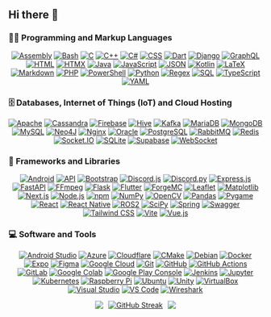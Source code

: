 ## Hi there 👋

<h3>👨‍💻 Programming and Markup Languages</h3>

<p align="center">
  <a href="https://github.com/search?q=user%3AJouca+language%3Aassembly"><img alt="Assembly" src="https://custom-icon-badges.demolab.com/badge/Assembly-525252.svg?logo=asm-hex&logoColor=white"></a>
  <a href="https://github.com/search?q=user%3AJouca+language%3Abash"><img alt="Bash" src="https://custom-icon-badges.demolab.com/badge/Bash-121011.svg?logo=gnu-bash&logoColor=white"></a>
  <a href="https://github.com/search?q=user%3AJouca+language%3Ac"><img alt="C" src="https://custom-icon-badges.demolab.com/badge/C-03599C.svg?logo=c-in-hexagon&logoColor=white"></a>
  <a href="https://github.com/search?q=user%3AJouca+language%3Acpp"><img alt="C++" src="https://custom-icon-badges.demolab.com/badge/C++-9C033A.svg?logo=cpp2&logoColor=white"></a>
  <a href="https://github.com/search?q=user%3AJouca+language%3Acsharp"><img alt="C#" src="https://custom-icon-badges.demolab.com/badge/C%23-68217A.svg?logo=cs2&logoColor=white"></a>
  <a href="https://github.com/search?q=user%3AJouca+language%3Acss"><img alt="CSS" src="https://custom-icon-badges.demolab.com/badge/CSS-1572B6.svg?logo=css3&logoColor=white"></a>
  <a href="https://github.com/search?q=user%3AJouca+language%3Adart"><img alt="Dart" src="https://custom-icon-badges.demolab.com/badge/Dart-0175C2.svg?logo=dart&logoColor=white"></a>
  <a href="https://github.com/search?q=user%3AJouca+language%3Adjango"><img alt="Django" src="https://custom-icon-badges.demolab.com/badge/Django-092E20.svg?logo=django&logoColor=white"></a>
  <a href="https://github.com/search?q=user%3AJouca+language%3Agraphql"><img alt="GraphQL" src="https://custom-icon-badges.demolab.com/badge/GraphQL-E10098.svg?logo=graphql&logoColor=white"></a>
  <a href="https://github.com/search?q=user%3AJouca+language%3Ahtml"><img alt="HTML" src="https://custom-icon-badges.demolab.com/badge/HTML-E34F26.svg?logo=html5&logoColor=white"></a>
  <a href="https://github.com/search?q=user%3AJouca+language%3Ahtmx"><img alt="HTMX" src="https://custom-icon-badges.demolab.com/badge/HTMX-0A1C2B.svg?logo=htmx&logoColor=white"></a>
  <a href="https://github.com/search?q=user%3AJouca+language%3Ajava"><img alt="Java" src="https://custom-icon-badges.demolab.com/badge/Java-007396.svg?logo=java&logoColor=white"></a>
  <a href="https://github.com/search?q=user%3AJouca+language%3Ajavascript"><img alt="JavaScript" src="https://custom-icon-badges.demolab.com/badge/JavaScript-F7DF1E.svg?logo=javascript&logoColor=black"></a>
  <a href="https://github.com/search?q=user%3AJouca+language%3Ajson"><img alt="JSON" src="https://custom-icon-badges.demolab.com/badge/JSON-000000.svg?logo=json&logoColor=white"></a>
  <a href="https://github.com/search?q=user%3AJouca+language%3Akotlin"><img alt="Kotlin" src="https://custom-icon-badges.demolab.com/badge/Kotlin-7F52FF.svg?logo=kotlin&logoColor=white"></a>
  <a href="https://github.com/search?q=user%3AJouca+language%3Atex"><img alt="LaTeX" src="https://custom-icon-badges.demolab.com/badge/LaTeX-008080.svg?logo=latex&logoColor=white"></a>
  <a href="https://github.com/search?q=user%3AJouca+language%3Amarkdown"><img alt="Markdown" src="https://custom-icon-badges.demolab.com/badge/Markdown-000000.svg?logo=markdown&logoColor=white"></a>
  <a href="https://github.com/search?q=user%3AJouca+language%3Aphp"><img alt="PHP" src="https://custom-icon-badges.demolab.com/badge/PHP-777BB4.svg?logo=php&logoColor=white"></a>
  <a href="https://github.com/search?q=user%3AJouca+language%3Apowershell"><img alt="PowerShell" src="https://custom-icon-badges.demolab.com/badge/PowerShell-5391FE.svg?logo=powershell&logoColor=white"></a>
  <a href="https://github.com/search?q=user%3AJouca+language%3Apython"><img alt="Python" src="https://custom-icon-badges.demolab.com/badge/Python-3776AB.svg?logo=python&logoColor=white"></a>
  <a href="https://github.com/search?q=user%3AJouca+language%3Aregex"><img alt="Regex" src="https://custom-icon-badges.demolab.com/badge/Regex-FF4154.svg?logo=regex&logoColor=white"></a>
  <a href="https://github.com/search?q=user%3AJouca+language%3Asql"><img alt="SQL" src="https://custom-icon-badges.demolab.com/badge/SQL-025E8C.svg?logo=database&logoColor=white"></a>
  <a href="https://github.com/search?q=user%3AJouca+language%3Atypescript"><img alt="TypeScript" src="https://custom-icon-badges.demolab.com/badge/TypeScript-3178C6.svg?logo=typescript&logoColor=white"></a>
  <a href="https://github.com/search?q=user%3AJouca+language%3Ayaml"><img alt="YAML" src="https://custom-icon-badges.demolab.com/badge/YAML-CB171E.svg?logo=yaml&logoColor=white"></a>
  
</p>

<h3>🗄️ Databases, Internet of Things (IoT) and Cloud Hosting</h3>

<p align="center">
  <a href="#"><img alt="Apache" src="https://custom-icon-badges.demolab.com/badge/Apache-D22128.svg?logo=apache&logoColor=white"></a>
  <a href="#"><img alt="Cassandra" src="https://custom-icon-badges.demolab.com/badge/Cassandra-1287B1.svg?logo=apache-cassandra&logoColor=white"></a>
  <a href="#"><img alt="Firebase" src="https://custom-icon-badges.demolab.com/badge/Firebase-FFCA28.svg?logo=firebase&logoColor=black"></a>
  <a href="#"><img alt="Hive" src="https://custom-icon-badges.demolab.com/badge/Hive-FDEE21.svg?logo=apache-hive&logoColor=black"></a>
  <a href="#"><img alt="Kafka" src="https://custom-icon-badges.demolab.com/badge/Kafka-231F20.svg?logo=apache-kafka&logoColor=white"></a>
  <a href="#"><img alt="MariaDB" src="https://custom-icon-badges.demolab.com/badge/MariaDB-003545.svg?logo=mariadb&logoColor=white"></a>
  <a href="#"><img alt="MongoDB" src="https://custom-icon-badges.demolab.com/badge/MongoDB-47A248.svg?logo=mongodb&logoColor=white"></a>
  <a href="#"><img alt="MySQL" src="https://custom-icon-badges.demolab.com/badge/MySQL-4479A1.svg?logo=mysql&logoColor=white"></a>
  <a href="#"><img alt="Neo4J" src="https://custom-icon-badges.demolab.com/badge/Neo4j-008CC1.svg?logo=neo4j&logoColor=white"></a>
  <a href="#"><img alt="Nginx" src="https://custom-icon-badges.demolab.com/badge/Nginx-009639.svg?logo=nginx&logoColor=white"></a>
  <a href="#"><img alt="Oracle" src="https://custom-icon-badges.demolab.com/badge/Oracle-F80000.svg?logo=oracle&logoColor=white"></a>
  <a href="#"><img alt="PostgreSQL" src="https://custom-icon-badges.demolab.com/badge/PostgreSQL-336791.svg?logo=postgresql&logoColor=white"></a>
  <a href="#"><img alt="RabbitMQ" src="https://custom-icon-badges.demolab.com/badge/RabbitMQ-FF6600.svg?logo=rabbitmq&logoColor=white"></a>
  <a href="#"><img alt="Redis" src="https://custom-icon-badges.demolab.com/badge/Redis-DC382D.svg?logo=redis&logoColor=white"></a>
  <a href="#"><img alt="Socket.IO" src="https://custom-icon-badges.demolab.com/badge/Socket.IO-010101.svg?logo=socketdotio&logoColor=white"></a>
  <a href="#"><img alt="SQLite" src="https://custom-icon-badges.demolab.com/badge/SQLite-003B57.svg?logo=sqlite&logoColor=white"></a>
  <a href="#"><img alt="Supabase" src="https://custom-icon-badges.demolab.com/badge/Supabase-3ECF8E.svg?logo=supabase&logoColor=white"></a>
  <a href="#"><img alt="WebSocket" src="https://custom-icon-badges.demolab.com/badge/WebSocket-010101.svg?logo=websocket&logoColor=white"></a>
</p>

<h3>🧰 Frameworks and Libraries</h3>

<p align="center">
  <a href="#"><img alt="Android" src="https://custom-icon-badges.demolab.com/badge/Android-3DDC84.svg?logo=android&logoColor=white"></a>
  <a href="#"><img alt="API" src="https://custom-icon-badges.demolab.com/badge/API-FF6C37.svg?logo=postman&logoColor=white"></a>
  <a href="#"><img alt="Bootstrap" src="https://custom-icon-badges.demolab.com/badge/Bootstrap-7952B3.svg?logo=bootstrap&logoColor=white"></a>
  <a href="#"><img alt="Discord.js" src="https://custom-icon-badges.demolab.com/badge/Discord.js-5865F2.svg?logo=discord&logoColor=white"></a>
  <a href="#"><img alt="Discord.py" src="https://custom-icon-badges.demolab.com/badge/Discord.py-0d1620.svg?logo=dpy"></a>
  <a href="#"><img alt="Express.js" src="https://custom-icon-badges.demolab.com/badge/Express.js-000000.svg?logo=express&logoColor=white"></a>
  <a href="#"><img alt="FastAPI" src="https://custom-icon-badges.demolab.com/badge/FastAPI-009688.svg?logo=fastapi&logoColor=white"></a>
  <a href="#"><img alt="FFmpeg" src="https://custom-icon-badges.demolab.com/badge/FFmpeg-007808.svg?logo=ffmpeg&logoColor=white"></a>
  <a href="#"><img alt="Flask" src="https://custom-icon-badges.demolab.com/badge/Flask-000000.svg?logo=flask&logoColor=white"></a>
  <a href="#"><img alt="Flutter" src="https://custom-icon-badges.demolab.com/badge/Flutter-02569B.svg?logo=flutter&logoColor=white"></a>
  <a href="#"><img alt="ForgeMC" src="https://custom-icon-badges.demolab.com/badge/ForgeMC-0E1626.svg?logo=curseforge&logoColor=white"></a>
  <a href="#"><img alt="Leaflet" src="https://custom-icon-badges.demolab.com/badge/Leaflet-199900.svg?logo=leaflet&logoColor=white"></a>
  <a href="#"><img alt="Matplotlib" src="https://custom-icon-badges.demolab.com/badge/Matplotlib-11557C.svg?logo=matplotlib&logoColor=white"></a>
  <a href="#"><img alt="Next.js" src="https://custom-icon-badges.demolab.com/badge/Next.js-000000.svg?logo=nextdotjs&logoColor=white"></a>
  <a href="#"><img alt="Node.js" src="https://custom-icon-badges.demolab.com/badge/Node.js-339933.svg?logo=nodedotjs&logoColor=white"></a>
  <a href="#"><img alt="npm" src="https://custom-icon-badges.demolab.com/badge/npm-CB3837.svg?logo=npm&logoColor=white"></a>
  <a href="#"><img alt="NumPy" src="https://img.shields.io/badge/Numpy-013243.svg?logo=numpy&logoColor=white"></a>
  <a href="#"><img alt="OpenCV" src="https://custom-icon-badges.demolab.com/badge/OpenCV-5C3EE8.svg?logo=opencv&logoColor=white"></a>
  <a href="#"><img alt="Pandas" src="https://custom-icon-badges.demolab.com/badge/Pandas-150458.svg?logo=pandas&logoColor=white"></a>
  <a href="#"><img alt="Pygame" src="https://custom-icon-badges.demolab.com/badge/Pygame-FFDF27.svg?logo=pygame&logoColor=black"></a>
  <a href="#"><img alt="React" src="https://custom-icon-badges.demolab.com/badge/React-61DAFB.svg?logo=react&logoColor=black"></a>
  <a href="#"><img alt="React Native" src="https://custom-icon-badges.demolab.com/badge/React%20Native-61DAFB.svg?logo=react&logoColor=black"></a>
  <a href="#"><img alt="ROS2" src="https://custom-icon-badges.demolab.com/badge/ROS2-22314E.svg?logo=ros&logoColor=white"></a>
  <a href="#"><img alt="SciPy" src="https://custom-icon-badges.demolab.com/badge/SciPy-8CAAE6.svg?logo=scipy&logoColor=white"></a>
  <a href="#"><img alt="Spring" src="https://custom-icon-badges.demolab.com/badge/Spring-6DB33F.svg?logo=spring&logoColor=white"></a>
  <a href="#"><img alt="Swagger" src="https://custom-icon-badges.demolab.com/badge/Swagger-85EA2D.svg?logo=swagger&logoColor=black"></a>
  <a href="#"><img alt="Tailwind CSS" src="https://custom-icon-badges.demolab.com/badge/Tailwind%20CSS-06B6D4.svg?logo=tailwindcss&logoColor=white"></a>
  <a href="#"><img alt="Vite" src="https://custom-icon-badges.demolab.com/badge/Vite-646CFF.svg?logo=vite&logoColor=white"></a>
  <a href="#"><img alt="Vue.js" src="https://custom-icon-badges.demolab.com/badge/Vue.js-4FC08D.svg?logo=vuedotjs&logoColor=white"></a>
</p>

<h3>💻 Software and Tools</h3>

<p align="center">
  <a href="#"><img alt="Android Studio" src="https://custom-icon-badges.demolab.com/badge/Android%20Studio-3DDC84.svg?logo=android-studio&logoColor=white"></a>
  <a href="#"><img alt="Azure" src="https://custom-icon-badges.demolab.com/badge/Azure-0078D4.svg?logo=microsoft-azure&logoColor=white"></a>
  <a href="#"><img alt="Cloudflare" src="https://custom-icon-badges.demolab.com/badge/Cloudflare-F38020.svg?logo=cloudflare&logoColor=white"></a>
  <a href="#"><img alt="CMake" src="https://custom-icon-badges.demolab.com/badge/CMake-064F8C.svg?logo=cmake&logoColor=white"></a>
  <a href="#"><img alt="Debian" src="https://custom-icon-badges.demolab.com/badge/Debian-A81D33.svg?logo=debian&logoColor=white"></a>
  <a href="#"><img alt="Docker" src="https://custom-icon-badges.demolab.com/badge/Docker-2496ED.svg?logo=docker&logoColor=white"></a>
  <a href="#"><img alt="Expo" src="https://custom-icon-badges.demolab.com/badge/Expo-000020.svg?logo=expo&logoColor=white"></a>
  <a href="#"><img alt="Figma" src="https://custom-icon-badges.demolab.com/badge/Figma-F24E1E.svg?logo=figma&logoColor=white"></a>
  <a href="#"><img alt="Google Cloud" src="https://custom-icon-badges.demolab.com/badge/Google%20Cloud-4285F4.svg?logo=google-cloud&logoColor=white"></a>
  <a href="#"><img alt="Git" src="https://custom-icon-badges.demolab.com/badge/Git-F05032.svg?logo=git&logoColor=white"></a>
  <a href="#"><img alt="GitHub" src="https://custom-icon-badges.demolab.com/badge/GitHub-181717.svg?logo=github&logoColor=white"></a>
  <a href="#"><img alt="GitHub Actions" src="https://custom-icon-badges.demolab.com/badge/GitHub%20Actions-2088FF.svg?logo=github-actions&logoColor=white"></a>
  <a href="#"><img alt="GitLab" src="https://custom-icon-badges.demolab.com/badge/GitLab-FC6D26.svg?logo=gitlab&logoColor=white"></a>
  <a href="#"><img alt="Google Colab" src="https://custom-icon-badges.demolab.com/badge/Google%20Colab-F9AB00.svg?logo=google-colab&logoColor=white"></a>
  <a href="#"><img alt="Google Play Console" src="https://custom-icon-badges.demolab.com/badge/Google%20Play%20Console-414141.svg?logo=google-play&logoColor=white"></a>
  <a href="#"><img alt="Jenkins" src="https://custom-icon-badges.demolab.com/badge/Jenkins-D24939.svg?logo=jenkins&logoColor=white"></a>
  <a href="#"><img alt="Jupyter" src="https://custom-icon-badges.demolab.com/badge/Jupyter-F37626.svg?logo=jupyter&logoColor=white"></a>
  <a href="#"><img alt="Kubernetes" src="https://custom-icon-badges.demolab.com/badge/Kubernetes-326CE5.svg?logo=kubernetes&logoColor=white"></a>
  <a href="#"><img alt="Raspberry Pi" src="https://custom-icon-badges.demolab.com/badge/Raspberry%20Pi-A22846.svg?logo=raspberry-pi&logoColor=white"></a>
  <a href="#"><img alt="Ubuntu" src="https://custom-icon-badges.demolab.com/badge/Ubuntu-E95420.svg?logo=ubuntu&logoColor=white"></a>
  <a href="#"><img alt="Unity" src="https://custom-icon-badges.demolab.com/badge/Unity-000000.svg?logo=unity&logoColor=white"></a>
  <a href="#"><img alt="VirtualBox" src="https://custom-icon-badges.demolab.com/badge/VirtualBox-183A61.svg?logo=virtualbox&logoColor=white"></a>
  <a href="#"><img alt="Visual Studio" src="https://custom-icon-badges.demolab.com/badge/Visual%20Studio-5C2D91.svg?logo=visual-studio&logoColor=white"></a>
  <a href="#"><img alt="VS Code" src="https://custom-icon-badges.demolab.com/badge/VS%20Code-007ACC.svg?logo=visual-studio-code&logoColor=white"></a>
  <a href="#"><img alt="Wireshark" src="https://custom-icon-badges.demolab.com/badge/Wireshark-1679A7.svg?logo=wireshark&logoColor=white"></a>
</p>

<div align="center" style="display: flex; justify-content: center; align-items: center; gap: 10px; flex-wrap: nowrap;">
  <a href="https://github.com/anuraghazra/github-readme-stats" style="flex-shrink: 1;">
    <img src="https://github-readme-stats.vercel.app/api?username=Jouca&show=prs_merged,prs_merged_percentage&show_icons=true&theme=omni" style="max-width: 100%; height: auto;" />
  </a>
  <a href="https://git.io/streak-stats" style="flex-shrink: 1;">
    <img src="https://clarifygdps.com/github-readme-streak-stats/src/demo/preview.php?user=Jouca&theme=omni&border_radius=3.5&card_width=365&hide_longest_streak=true" alt="GitHub Streak" style="max-width: 100%; height: auto;" />
  </a>
  <a href="https://github.com/anuraghazra/convoychat" style="flex-shrink: 1;">
    <img src="https://github-readme-stats.vercel.app/api/top-langs/?username=Jouca&langs_count=8&theme=omni&layout=donut-vertical" style="max-width: 100%; height: auto;" />
  </a>
</div>
